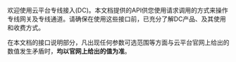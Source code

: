 欢迎使用云平台专线接入(DC)。本文档提供的API供您使用请求调用的方式来操作专线网关及专线通道。请确保在使用这些接口前，已充分了解DC产品、及其使用和收费方式。

在本文档的接口说明部分，凡出现任何参数可选范围等方面与云平台官网上给出的数值发生矛盾时，**均以官网上给出的值为准**。
